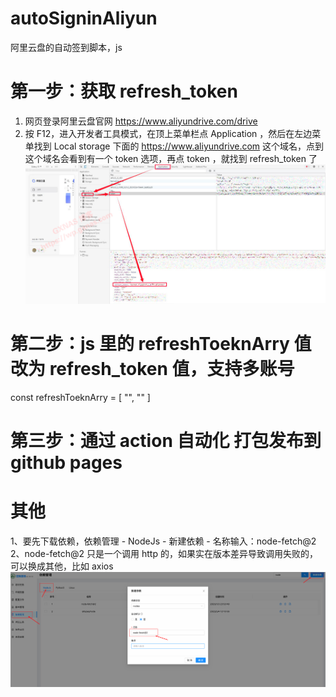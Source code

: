 # autoSigninAliyun

阿里云盘的自动签到脚本，js

# 第一步：获取 refresh_token

1. 网页登录阿里云盘官网 https://www.aliyundrive.com/drive
2. 按 F12，进入开发者工具模式，在顶上菜单栏点 Application ，然后在左边菜单找到 Local storage 下面的 https://www.aliyundrive.com 这个域名，点到这个域名会看到有一个 token 选项，再点 token ，就找到 refresh_token 了
   ![img.png](img.png)

# 第二步：js 里的 refreshToeknArry 值改为 refresh_token 值，支持多账号

const refreshToeknArry = [
"",
""
]

# 第三步：通过 action 自动化 打包发布到 github pages

# 其他

1、要先下载依赖，依赖管理 - NodeJs - 新建依赖 - 名称输入：node-fetch@2
2、node-fetch@2 只是一个调用 http 的，如果实在版本差异导致调用失败的，可以换成其他，比如 axios
![img_1.png](img_1.png)

